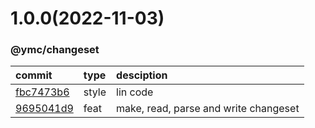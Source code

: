 <a name="1.0.0"></a>
# 1.0.0(2022-11-03)
### @ymc/changeset
commit|type|desciption
:----|:----|:----
[fbc7473b6](https://github.com/ymc-github/js-idea/commit/2fbc7473b6b1434b32a0098090b58f22198c2d20)|style|lin code
[9695041d9](https://github.com/ymc-github/js-idea/commit/19695041d916eb548a35a290fd4eb3c9772303db)|feat|make, read, parse and write changeset